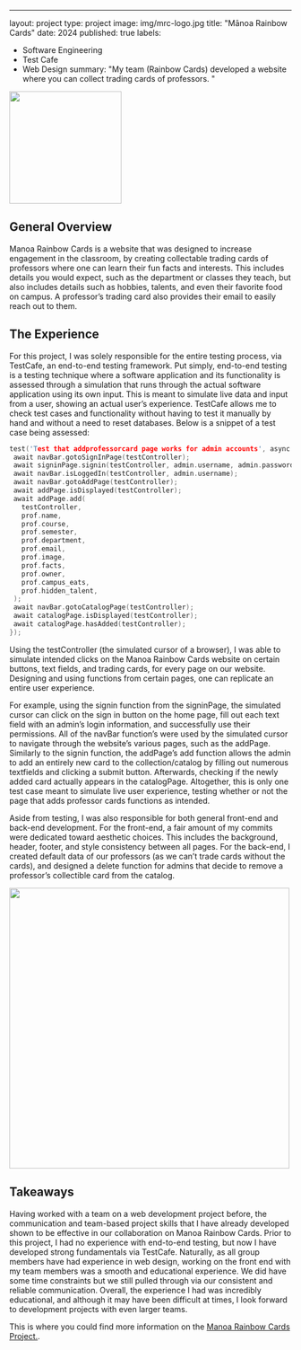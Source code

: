 ---
layout: project
type: project
image: img/mrc-logo.jpg
title: "Mānoa Rainbow Cards"
date: 2024
published: true
labels:
  - Software Engineering
  - Test Cafe
  - Web Design
summary: "My team (Rainbow Cards) developed a website where you can collect trading cards of professors. "

<img width="200px" src="../img/micromouse/mrc1.png">

## General Overview

Manoa Rainbow Cards is a website that was designed to increase engagement in the classroom, by creating collectable trading cards of professors where one can learn their fun facts and interests. This includes details you would expect, such as the department or classes they teach, but also includes details such as hobbies, talents, and even their favorite food on campus. A professor’s trading card also provides their email to easily reach out to them. 


## The Experience

For this project, I was solely responsible for the entire testing process, via TestCafe, an end-to-end testing framework. Put simply, end-to-end testing is a testing technique where a software application and its functionality is assessed through a simulation that runs through the actual software application using its own input. This is meant to simulate live data and input from a user, showing an actual user’s experience. TestCafe allows me to check test cases and functionality without having to test it manually by hand and without a need to reset databases. Below is a snippet of a test case being assessed:

```cpp
test('Test that addprofessorcard page works for admin accounts', async (testController) => {
 await navBar.gotoSignInPage(testController);
 await signinPage.signin(testController, admin.username, admin.password);
 await navBar.isLoggedIn(testController, admin.username);
 await navBar.gotoAddPage(testController);
 await addPage.isDisplayed(testController);
 await addPage.add(
   testController,
   prof.name,
   prof.course,
   prof.semester,
   prof.department,
   prof.email,
   prof.image,
   prof.facts,
   prof.owner,
   prof.campus_eats,
   prof.hidden_talent,
 );
 await navBar.gotoCatalogPage(testController);
 await catalogPage.isDisplayed(testController);
 await catalogPage.hasAdded(testController);
});
```

Using the testController (the simulated cursor of a browser), I was able to simulate intended clicks on the Manoa Rainbow Cards website on certain buttons, text fields, and trading cards, for every page on our website. Designing and using functions from certain pages, one can replicate an entire user experience.

For example, using the signin function from the signinPage, the simulated cursor can click on the sign in button on the home page, fill out each text field with an admin’s login information, and successfully use their permissions. All of the navBar function’s were used by the simulated cursor to navigate through the website’s various pages, such as the addPage. Similarly to the signin function, the addPage’s add function allows the admin to add an entirely new card to the collection/catalog by filling out numerous textfields and clicking a submit button. Afterwards, checking if the newly added card actually appears in the catalogPage. Altogether, this is only one test case meant to simulate live user experience, testing whether or not the page that adds professor cards functions as intended. 

Aside from testing, I was also responsible for both general front-end and back-end development. For the front-end, a fair amount of my commits were dedicated toward aesthetic choices. This includes the background, header, footer, and style consistency between all pages. For the back-end, I created default data of our professors (as we can’t trade cards without the cards), and designed a delete function for admins that decide to remove a professor’s collectible card from the catalog.

<img width="500px" src="../img/micromouse/mrc2.png">

## Takeaways

Having worked with a team on a web development project before, the communication and team-based project skills that I have already developed shown to be effective in our collaboration on Manoa Rainbow Cards. Prior to this project, I had no experience with end-to-end testing, but now I have developed strong fundamentals via TestCafe. Naturally, as all group members have had experience in web design, working on the front end with my team members was a smooth and educational experience. We did have some time constraints but we still pulled through via our consistent and reliable communication. Overall, the experience I had was incredibly educational, and although it may have been difficult at times, I look forward to development projects with even larger teams.

This is where you could find more information on the [Manoa Rainbow Cards Project.](https://rainbow-cards.github.io/).
